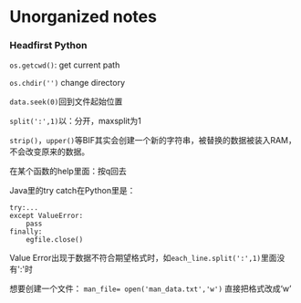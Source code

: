 # Unorganized notes

### Headfirst Python
`os.getcwd()`: get current path

`os.chdir('')` change directory

`data.seek(0)`回到文件起始位置

`split(':',1)`以：分开，maxsplit为1

`strip()`，`upper()`等BIF其实会创建一个新的字符串，被替换的数据被装入RAM，不会改变原来的数据。

在某个函数的help里面：按q回去

Java里的try catch在Python里是：

```
try:...	
except ValueError: 
	pass
finally:
	egfile.close()
```
Value Error出现于数据不符合期望格式时，如`each_line.split(':',1)`里面没有':'时

想要创建一个文件：
`man_file= open('man_data.txt','w')`
直接把格式改成‘w’